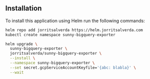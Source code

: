 ## Installation

To install this application using Helm run the following commands: 

```bash
helm repo add jorritsalverda https://helm.jorritsalverda.com
kubectl create namespace sunny-bigquery-exporter

helm upgrade \
  sunny-bigquery-exporter \
  jorritsalverda/sunny-bigquery-exporter \
  --install \
  --namespace sunny-bigquery-exporter \
  --set secret.gcpServiceAccountKeyfile='{abc: blabla}' \
  --wait
```
